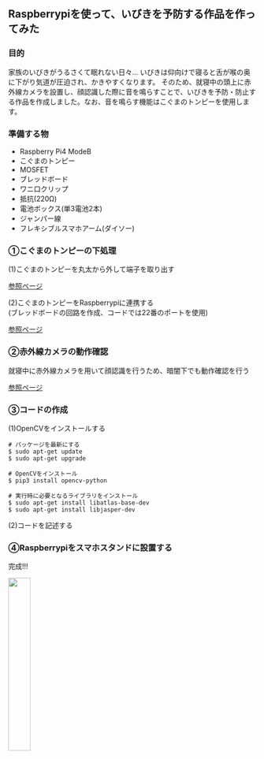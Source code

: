 ## Raspberrypiを使って、いびきを予防する作品を作ってみた
### 目的
家族のいびきがうるさくて眠れない日々…
いびきは仰向けで寝ると舌が喉の奥に下がり気道が圧迫され、かきやすくなります。
そのため、就寝中の頭上に赤外線カメラを設置し、顔認識した際に音を鳴らすことで、いびきを予防・防止する作品を作成しました。なお、音を鳴らす機能はこぐまのトンピーを使用します。

### 準備する物

- Raspberry Pi4 ModeB
- こぐまのトンピー
- MOSFET
- ブレッドボード
- ワニ口クリップ
- 抵抗(220Ω)
- 電池ボックス(単3電池2本)
- ジャンパー線
- フレキシブルスマホアーム(ダイソー)

### ①こぐまのトンピーの下処理
(1)こぐまのトンピーを丸太から外して端子を取り出す

[参照ページ][tonpy1]

[tonpy1]: https://fabcross.jp/category/make/mobility/20220609_bunkai_tonpy.html
(2)こぐまのトンピーをRaspberrypiに連携する<br>(ブレッドボードの回路を作成、コードでは22番のポートを使用)
  
[参照ページ][tonpy2]

[tonpy2]: https://dotstud.io/blog/arduino-nodejs-twitter-connect/

### ②赤外線カメラの動作確認

就寝中に赤外線カメラを用いて顔認識を行うため、暗闇下でも動作確認を行う

[参照ページ][camera]

[camera]: https://tora-k.com/2020/11/15/raspberrypi4-cammoj/

### ③コードの作成
(1)OpenCVをインストールする
```
# パッケージを最新にする
$ sudo apt-get update
$ sudo apt-get upgrade

# OpenCVをインストール
$ pip3 install opencv-python

# 実行時に必要となるライブラリをインストール
$ sudo apt-get install libatlas-base-dev
$ sudo apt-get install libjasper-dev
```
(2)コードを記述する

### ④Raspberrypiをスマホスタンドに設置する
完成!!!

<img src="https://user-images.githubusercontent.com/117970552/203917232-908aeadc-7b43-46c1-bbc3-e13d533745c3.JPG" width="30%">



